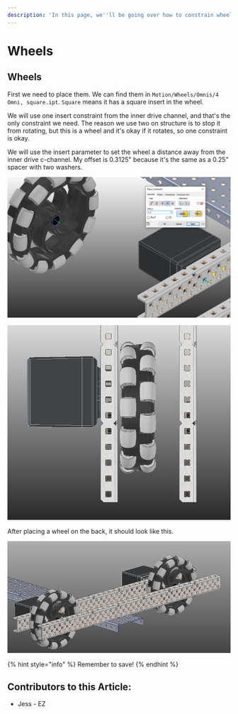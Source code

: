 ```yaml
---
description: 'In this page, we''ll be going over how to constrain wheels to c-channels.'
---
```


# Wheels

## Wheels

First we need to place them.  We can find them in `Motion/Wheels/Omnis/4 Omni, square.ipt`.  `Square` means it has a square insert in the wheel.  

We will use one insert constraint from the inner drive channel, and that's the only constraint we need.  The reason we use two on structure is to stop it from rotating, but this is a wheel and it's okay if it rotates, so one constraint is okay.

We will use the insert parameter to set the wheel a distance away from the inner drive c-channel.  My offset is 0.3125" because it's the same as a 0.25" spacer with two washers.  

![Insert Constraint between Wheel and C-Channel](../../../../.gitbook/assets/image%20%2877%29.png)

![Completed Wheel](../../../../.gitbook/assets/image%20%2895%29.png)

After placing a wheel on the back, it should look like this. 

![Completed Wheels](../../../../.gitbook/assets/image%20%28123%29.png)

{% hint style="info" %}
Remember to save!
{% endhint %}



## Contributors to this Article:

* Jess - EZ

